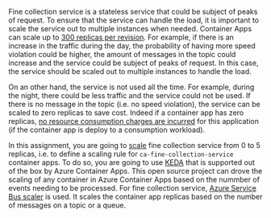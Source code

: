 Fine collection service is a stateless service that could be subject of peaks of request. To ensure that the service can handle the load, it is important to scale the service out to multiple instances when needed. Container Apps can scale up to [300 replicas per revision](https://learn.microsoft.com/en-us/azure/container-apps/scale-app?pivots=azure-cli#scale-definition). For example, if there is an increase in the traffic during the day, the probability of having more speed violation could be higher, the amount of messages in the topic could increase and the service could be subject of peaks of request. In this case, the service should be scaled out to multiple instances to handle the load.

On an other hand, the service is not used all the time. For example, during the night, there could be less traffic and the service could not be used. If there is no message in the topic (i.e. no speed violation), the service can be scaled to zero replicas to save cost. Indeed if a container app has zero replicas, [no resource consumption charges are incurred](https://learn.microsoft.com/en-us/azure/container-apps/billing#no-replicas-are-running) for this application (if the container app is deploy to a consumption workload).

In this assignment, you are going to [scale](https://learn.microsoft.com/en-us/azure/container-apps/scale-app?pivots=azure-cli#custom) fine collection service from 0 to 5 replicas, i.e. to define a scaling rule for `ca-fine-collection-service` container apps. To do so, you are going to use [KEDA](https://keda.sh/) that is supported out of the box by Azure Container Apps. This open source project can drove the scaling of any container in Azure Container Apps based on the nummber of events needing to be processed. For fine collection service, [Azure Service Bus scaler](https://keda.sh/docs/2.11/scalers/azure-service-bus/) is used. It scales the container app replicas based on the number of messages on a topic or a queue.